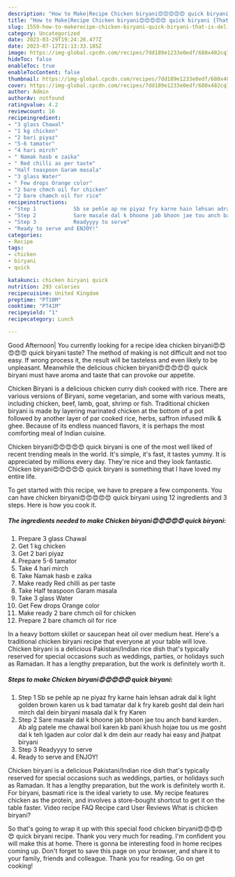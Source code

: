```yaml
---
description: "How to Make|Recipe Chicken biryani😍😍😍😍😍 quick biryani {That is Delicious"
title: "How to Make|Recipe Chicken biryani😍😍😍😍😍 quick biryani {That is Delicious"
slug: 1559-how-to-makerecipe-chicken-biryani-quick-biryani-that-is-delicious
category: Uncategorized
date: 2023-03-29T19:24:26.477Z
date: 2023-07-12T21:13:33.185Z
image: https://img-global.cpcdn.com/recipes/7dd189e1233e0edf/680x482cq70/chicken-biryani-quick-biryani-recipe-main-photo.jpg
hideToc: false
enableToc: true
enableTocContent: false
thumbnail: https://img-global.cpcdn.com/recipes/7dd189e1233e0edf/680x482cq70/chicken-biryani-quick-biryani-recipe-main-photo.jpg
cover: https://img-global.cpcdn.com/recipes/7dd189e1233e0edf/680x482cq70/chicken-biryani-quick-biryani-recipe-main-photo.jpg
author: Admin
authorAv: notfound
ratingvalue: 4.2
reviewcount: 16
recipeingredient:
- "3 glass Chawal"
- "1 kg chicken"
- "2 bari piyaz"
- "5-6 tamator"
- "4 hari mirch"
- " Namak hasb e zaika"
- " Red chilli as per taste"
- "Half teaspoon Garam masala"
- "3 glass Water"
- " Few drops Orange color"
- "2 bare chmch oil for chicken"
- "2 bare chamch oil for rice"
recipeinstructions:
- "Step 1            Sb se pehle ap ne piyaz fry karne hain lehsan adrak dal k light golden brown karen us k bad tamatar dal k fry kareb gosht dal dein hari mirch dal dein biryani masala dal k fry Karen"
- "Step 2            Sare masale dal k bhoone jab bhoon jae tou anch band karden.. Ab alg patele me chawal boil karen kb pani khush hojae tou us me gosht dal k teh lgaden aur color dal k dm dein aur ready hai easy and jhatpat biryani"
- "Step 3            Readyyyy to serve"
- "Ready to serve and ENJOY!"
categories:
- Recipe
tags:
- chicken
- biryani
- quick

katakunci: chicken biryani quick 
nutrition: 293 calories
recipecuisine: United Kingdom
preptime: "PT10M"
cooktime: "PT41M"
recipeyield: "1"
recipecategory: Lunch

---
```



Good Afternoon| You currently looking for a recipe idea chicken biryani😍😍😍😍😍 quick biryani taste? The method of making is not difficult and not too easy. If wrong process it, the result will be tasteless and even likely to be unpleasant. Meanwhile the delicious chicken biryani😍😍😍😍😍 quick biryani must have aroma and taste that can provoke our appetite.





Chicken Biryani is a delicious chicken curry dish cooked with rice. There are various versions of Biryani, some vegetarian, and some with various meats, including chicken, beef, lamb, goat, shrimp or fish. Traditional chicken biryani is made by layering marinated chicken at the bottom of a pot followed by another layer of par cooked rice, herbs, saffron infused milk &amp; ghee. Because of its endless nuanced flavors, it is perhaps the most comforting meal of Indian cuisine.

Chicken biryani😍😍😍😍😍 quick biryani is one of the most well liked of recent trending meals in the world. It's simple, it's fast, it tastes yummy. It is appreciated by millions every day. They're nice and they look fantastic. Chicken biryani😍😍😍😍😍 quick biryani is something that I have loved my entire life.


To get started with this recipe, we have to prepare a few components. You can have chicken biryani😍😍😍😍😍 quick biryani using 12 ingredients and 3 steps. Here is how you cook it.

<!--inarticleads1-->

##### The ingredients needed to make Chicken biryani😍😍😍😍😍 quick biryani:

1. Prepare 3 glass Chawal
1. Get 1 kg chicken
1. Get 2 bari piyaz
1. Prepare 5-6 tamator
1. Take 4 hari mirch
1. Take  Namak hasb e zaika
1. Make ready  Red chilli as per taste
1. Take Half teaspoon Garam masala
1. Take 3 glass Water
1. Get  Few drops Orange color
1. Make ready 2 bare chmch oil for chicken
1. Prepare 2 bare chamch oil for rice


In a heavy bottom skillet or saucepan heat oil over medium heat. Here&#39;s a traditional chicken biryani recipe that everyone at your table will love. Chicken biryani is a delicious Pakistani/Indian rice dish that&#39;s typically reserved for special occasions such as weddings, parties, or holidays such as Ramadan. It has a lengthy preparation, but the work is definitely worth it. 

<!--inarticleads2-->

##### Steps to make Chicken biryani😍😍😍😍😍 quick biryani:

1. Step 1            Sb se pehle ap ne piyaz fry karne hain lehsan adrak dal k light golden brown karen us k bad tamatar dal k fry kareb gosht dal dein hari mirch dal dein biryani masala dal k fry Karen
1. Step 2            Sare masale dal k bhoone jab bhoon jae tou anch band karden.. Ab alg patele me chawal boil karen kb pani khush hojae tou us me gosht dal k teh lgaden aur color dal k dm dein aur ready hai easy and jhatpat biryani
1. Step 3            Readyyyy to serve
1. Ready to serve and ENJOY!

Chicken biryani is a delicious Pakistani/Indian rice dish that&#39;s typically reserved for special occasions such as weddings, parties, or holidays such as Ramadan. It has a lengthy preparation, but the work is definitely worth it. For biryani, basmati rice is the ideal variety to use. My recipe features chicken as the protein, and involves a store-bought shortcut to get it on the table faster. Video recipe FAQ Recipe card User Reviews What is chicken biryani? 

So that's going to wrap it up with this special food chicken biryani😍😍😍😍😍 quick biryani recipe. Thank you very much for reading. I'm confident you will make this at home. There is gonna be interesting food in home recipes coming up. Don't forget to save this page on your browser, and share it to your family, friends and colleague. Thank you for reading. Go on get cooking!
